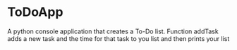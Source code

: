 # ToDoApp
A python console application that creates a To-Do list.
Function addTask adds a new task and the time for that task to you list and then prints your list
